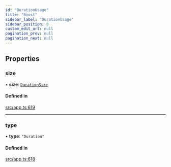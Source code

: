 ```yaml
---
id: "DurationUsage"
title: "Boost"
sidebar_label: "DurationUsage"
sidebar_position: 0
custom_edit_url: null
pagination_prev: null
pagination_next: null
---
```


## Properties

### size

• **size**: [`DurationSize`](../modules.md#durationsize)

#### Defined in

[src/app.ts:619](https://github.com/yolmio/boost/blob/5cada48/src/app.ts#L619)

___

### type

• **type**: ``"Duration"``

#### Defined in

[src/app.ts:618](https://github.com/yolmio/boost/blob/5cada48/src/app.ts#L618)
